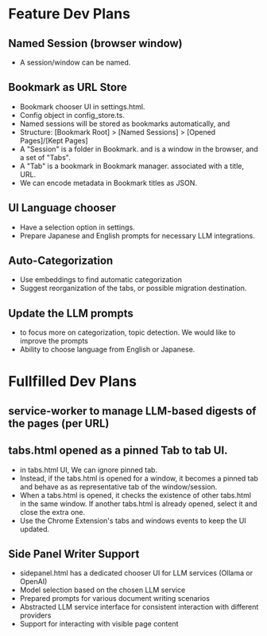 # Feature Dev Plans

## Named Session (browser window)

- A session/window can be named.

## Bookmark as URL Store

- Bookmark chooser UI in settings.html.
- Config object in config_store.ts.
- Named sessions will be stored as bookmarks automatically, and
- Structure: [Bookmark Root] > [Named Sessions] > [Opened Pages]/[Kept Pages]
- A "Session" is a folder in Bookmark. and is a window in the browser, and a set of "Tabs".
- A "Tab" is a bookmark in Bookmark manager. associated with a title, URL.
- We can encode metadata in Bookmark titles as JSON.

## UI Language chooser

- Have a selection option in settings.
- Prepare Japanese and English prompts for necessary LLM integrations.

## Auto-Categorization

- Use embeddings to find automatic categorization
- Suggest reorganization of the tabs, or possible migration destination.

## Update the LLM prompts

- to focus more on categorization, topic detection. We would like to improve the prompts
- Ability to choose language from English or Japanese.

# Fullfilled Dev Plans

## service-worker to manage LLM-based digests of the pages (per URL)

## tabs.html opened as a pinned Tab to tab UI.

- in tabs.html UI, We can ignore pinned tab.
- Instead, if the tabs.html is opened for a window, it becomes a pinned tab and behave as as representative tab of the window/session.
- When a tabs.html is opened, it checks the existence of other tabs.html in the same window. If another tabs.html is already opened, select it and close the extra one.
- Use the Chrome Extension's tabs and windows events to keep the UI updated.

## Side Panel Writer Support

- sidepanel.html has a dedicated chooser UI for LLM services (Ollama or OpenAI)
- Model selection based on the chosen LLM service
- Prepared prompts for various document writing scenarios
- Abstracted LLM service interface for consistent interaction with different providers
- Support for interacting with visible page content
